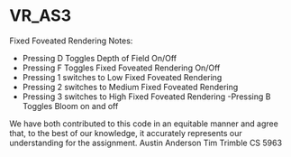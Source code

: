 # VR_AS3

Fixed Foveated Rendering Notes:
  - Pressing D Toggles Depth of Field On/Off
  - Pressing F Toggles Fixed Foveated Rendering On/Off
  - Pressing 1 switches to Low Fixed Foveated Rendering
  - Pressing 2 switches to Medium Fixed Foveated Rendering
  - Pressing 3 switches to High Fixed Foveated Rendering
  -Pressing B Toggles Bloom on and off

  We have both contributed to this code in an equitable manner and agree that, to the best
 of our knowledge, it accurately represents our understanding for the assignment.
 Austin Anderson
 Tim Trimble
 CS 5963